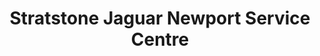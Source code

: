 ---
title: "Stratstone Jaguar Newport Service Centre"
url: /newport/stratstone-jaguar-newport-service-centre/
shop: Autohaus
---